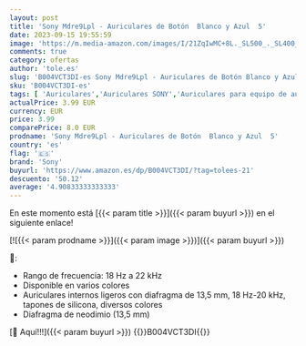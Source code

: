```yaml
---
layout: post
title: 'Sony Mdre9Lpl - Auriculares de Botón  Blanco y Azul  5'
date: 2023-09-15 19:55:59
image: 'https://m.media-amazon.com/images/I/21ZqIwMC+8L._SL500_._SL400_.jpg'
comments: true
category: ofertas
author: 'tole.es'
slug: 'B004VCT3DI-es Sony Mdre9Lpl - Auriculares de Botón Blanco y Azul 5'
sku: 'B004VCT3DI-es'
tags: [ 'Auriculares','Auriculares SONY','Auriculares para equipo de audio','Auriculares y accesorios','Electrónica','Productos auriculares','Self Service','Special Features Stores','sony','🇪🇸', ]
actualPrice: 3.99 EUR
currency: EUR
price: 3.99
comparePrice: 8.0 EUR
prodname: 'Sony Mdre9Lpl - Auriculares de Botón  Blanco y Azul  5'
country: 'es'
flag: '🇪🇸'
brand: 'Sony'
buyurl: 'https://www.amazon.es/dp/B004VCT3DI/?tag=tolees-21'
descuento: '50.12'
average: '4.90833333333333'
---
```


En este momento está [{{< param title >}}]({{< param buyurl >}}) en el siguiente enlace!

[![{{< param prodname >}}]({{< param image >}})]({{< param buyurl >}})

🔎:

- Rango de frecuencia: 18 Hz a 22 kHz
- Disponible en varios colores
- Auriculares internos ligeros con diafragma de 13,5 mm, 18 Hz-20 kHz, tapones de silicona, diversos colores
- Diafragma de neodimio (13,5 mm)

[🛒 Aquí!!!]({{< param buyurl >}})
{{<world>}}B004VCT3DI{{</world>}}
